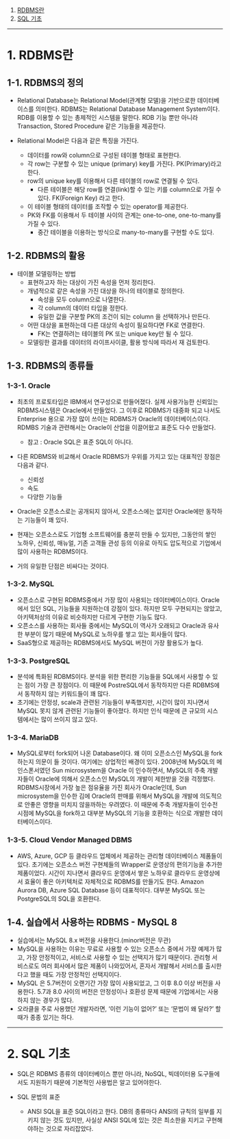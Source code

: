 1. [RDBMS란](#1-rdbms란)
2. [SQL 기초](#2-sql-기초)

---

# 1. RDBMS란

## 1-1. RDBMS의 정의
- Relational Database는 Relational Model(관계형 모델)을 기반으로한 데이터베이스를 의미한다. RDBMS는 Relational Database Management System이다. RDB를 이용할 수 있는 총제적인 시스템을 말한다. RDB 기능 뿐만 아니라 Transaction, Stored Procedure 같은 기능들을 제공한다.

- Relational Model은 다음과 같은 특징을 가진다.
    - 데이터를 row와 column으로 구성된 테이블 형태로 표현한다.
    - 각 row는 구분할 수 있는 unique (primary) key를 가진다. PK(Primary)라고 한다.
    - row의 unique key를 이용해서 다른 테이블의 row로 연결될 수 있다.
        - 다른 테이블은 해당 row를 연결(link)할 수 있는 키를 column으로 가질 수 있다. FK(Foreign Key) 라고 한다.
    - 이 테이블 형태의 데이터를 조작할 수 있는 operator를 제공한다.
    - PK와 FK를 이용해서 두 테이블 사이의 관계는 one-to-one, one-to-many를 가질 수 있다.
        - 중간 테이블을 이용하는 방식으로 many-to-many를 구현할 수도 있다.

## 1-2. RDBMS의 활용
- 테이블 모델링하는 방법
    - 표현하고자 하는 대상이 가진 속성을 먼저 정리한다.
    - 개념적으로 같은 속성을 가진 대상을 하나의 테이블로 정의한다.
        - 속성을 모두 column으로 나열한다.
        - 각 column의 데이터 타입을 정한다.
        - 유일한 값을 구분할 PK의 조건이 되는 column 을 선택하거나 만든다.
    - 어떤 대상을 표현하는데 다른 대상의 속성이 필요하다면 FK로 연결한다.
        - FK는 연결하려는 테이블의 PK 또는 unique key만 될 수 있다.
    - 모델링한 결과를 데이터의 라이프사이클, 활용 방식에 따라서 재 검토한다.

## 1-3. RDBMS의 종류들

### 1-3-1. Oracle
- 최초의 프로토타입은 IBM에서 연구성으로 만들어졌다. 실제 사용가능한 신뢰있는 RDBMS시스템은 Oracle에서 만들었다. 그 이후로 RDBMS가 대중화 되고 나서도 Enterprise 용으로 가장 많이 쓰이는 RDBMS가 Oracle의 데이터베이스이다. RDMBS 기술과 관련해서는 Oracle이 산업을 이끌어왔고 표준도 다수 만들었다.
    - 참고 : Oracle SQL은 표준 SQL이 아니다.

- 다른 RDBMS와 비교해서 Oracle RDBMS가 우위를 가지고 있는 대표적인 장점은 다음과 같다.
    - 신뢰성
    - 속도
    - 다양한 기능들

- Oracle은 오픈소스로는 공개되지 않아서, 오픈소스에는 없지만 Oracle에만 동작하는 기능들이 꽤 있다.
- 현재는 오픈소스로도 기업형 소프트웨어를 충분히 만들 수 있지만, 그동안의 쌓인 노하우, 신뢰성, 매뉴얼, 기존 고객들 관성 등의 이유로 아직도 압도적으로 기업에서 많이 사용하는 RDBMS이다.
- 거의 유일한 단점은 비싸다는 것이다.

### 1-3-2. MySQL
- 오픈소스로 구현된 RDBMS중에서 가장 많이 사용되는 데이터베이스이다. Oracle에서 있던 SQL, 기능들을 지원하는데 강점이 있다. 하지만 모두 구현되지는 않았고, 아키텍처상의 이유로 비슷하지만 다르게 구현한 기능도 많다.
- 오픈소스를 사용하는 회사들 중에서는 MySQL이 역사가 오래되고 Oracle과 유사한 부분이 많기 때문에 MySQL로 노하우를 쌓고 있는 회사들이 많다.
- SaaS형으로 제공하는 RDBMS에서도 MySQL 버전이 가장 활용도가 높다.

### 1-3-3. PostgreSQL
- 분석에 특화된 RDBMS이다. 분석을 위한 편리한 기능들을 SQL에서 사용할 수 있는 점이 가장 큰 장점이다. 이 때문에 PostreSQL에서 동작하지만 다른 RDBMS에서 동작하지 않는 키워드들이 꽤 많다.
- 초기에는 안정성, scale과 관련된 기능들이 부족했지만, 시간이 많이 지나면서 MySQL 못지 않게 관련된 기능들이 좋아졌다. 하지만 인식 때문에 큰 규모의 시스템에서는 많이 쓰이지 않고 있다.

### 1-3-4. MariaDB
- MySQL로부터 fork되어 나온 Database이다. 왜 이미 오픈소스인 MySQL을 fork하는지 의문이 들 것이다. 여기에는 상업적인 배경이 있다. 2008년에 MySQL의 메인스폰서였던 Sun microsystem을 Oracle 이 인수하면서, MySQL의 주축 개발자들이 Oracle에 의해서 오픈소스인 MySQL의 개발이 제한받을 것을 걱정했다. RDBMS시장에서 가장 높은 점유율을 가진 회사가 Oracle인데, Sun microsystem을 인수한 김에 Oracle의 판매를 위해서 MySQL을 개발에 의도적으로 안좋은 영향을 미치지 않을까하는 우려였다. 이 때문에 주축 개발자들이 인수전 시점에 MySQL을 fork하고 대부분 MySQL의 기능을 호환하는 식으로 개발한 데이터베이스이다.

### 1-3-5. Cloud Vendor Managed DBMS
- AWS, Azure, GCP 등 클라우드 업체에서 제공하는 관리형 데이터베이스 제품들이 있다. 초기에는 오픈소스 버전 구현체들의 Wrapper로 운영상의 편의기능을 추가한 제품이었다. 시간이 지나면서 클라우드 운영에서 쌓은 노하우로 클라우드 운영상에서 효율이 좋은 아키텍처로 자체적으로 RDBMS를 만들기도 한다. Amazon Aurora DB, Azure SQL Database 등이 대표적이다. 대부분 MySQL 또는 PostgreSQL의 SQL을 호환한다.

## 1-4. 실습에서 사용하는 RDBMS - MySQL 8
- 실습에서는 MySQL 8.x 버전을 사용한다.(minor버전은 무관)
- MySQL을 사용하는 이유는 무료로 사용할 수 있는 오픈소스 중에서 가장 예제가 많고, 가장 안정적이고, 서비스로 사용할 수 있는 선택지가 많기 때문이다. 관리형 서비스로도 여러 회사에서 많은 제품이 나와있어서, 혼자서 개발해서 서비스를 출시한다고 했을 때도 가장 안정적인 선택지이다.
- MySQL 은 5.7버전이 오랜기간 가장 많이 사용되었고, 그 이후 8.0 이상 버전을 사용한다. 5.7과 8.0 사이의 버전은 안정성이나 호환성 문제 때문에 기업에서는 사용하지 않는 경우가 많다.
- 오라클을 주로 사용했던 개발자라면, ‘이런 기능이 없어?’ 또는 ‘문법이 왜 달라?’ 할 때가 종종 있기는 하다.

---

# 2. SQL 기초
- SQL은 RDBMS 종류의 데이터베이스 뿐만 아니라, NoSQL, 빅데이터용 도구들에서도 지원하기 때문에 기본적인 사용법은 알고 있어야한다.

- SQL 문법의 표준
    - ANSI SQL을 표준 SQL이라고 한다. DB의 종류마다 ANSI의 규칙의 일부를 지키지 않는 것도 있지만, 사실상 ANSI SQL에 있는 것은 최소한을 지키고 구현해야하는 것으로 자리잡았다.




